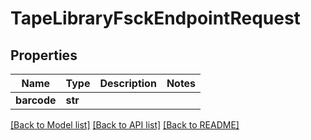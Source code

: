 # TapeLibraryFsckEndpointRequest


## Properties

Name | Type | Description | Notes
------------ | ------------- | ------------- | -------------
**barcode** | **str** |  | 

[[Back to Model list]](../README.md#models) [[Back to API list]](../README.md#api-endpoints) [[Back to README]](../README.md)


